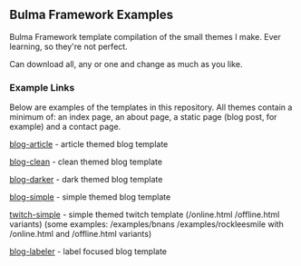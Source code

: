 ## Bulma Framework Examples

Bulma Framework template compilation of the small themes I make. Ever learning, so they're not perfect.

Can download all, any or one and change as much as you like.

### Example Links

Below are examples of the templates in this repository. All themes contain a minimum of: an index page, an about page, a static page (blog post, for example) and a contact page.

[blog-article](https://plasticneko.github.io/bulma-blog-article/) - article themed blog template

[blog-clean](https://plasticneko.github.io/bulma-blog-clean/) - clean themed blog template

[blog-darker](https://plasticneko.github.io/bulma-blog-darker/) - dark themed blog template

[blog-simple](https://plasticneko.github.io/bulma-blog-simple/) - simple themed blog template

[twitch-simple](https://plasticneko.github.io/bulma-twitch-simple) - simple themed twitch template (/online.html /offline.html variants) (some examples: /examples/bnans /examples/rockleesmile with /online.html and /offline.html variants)

[blog-labeler](https://plasticneko.github.io/bulma-blog-labeler/) - label focused blog template
